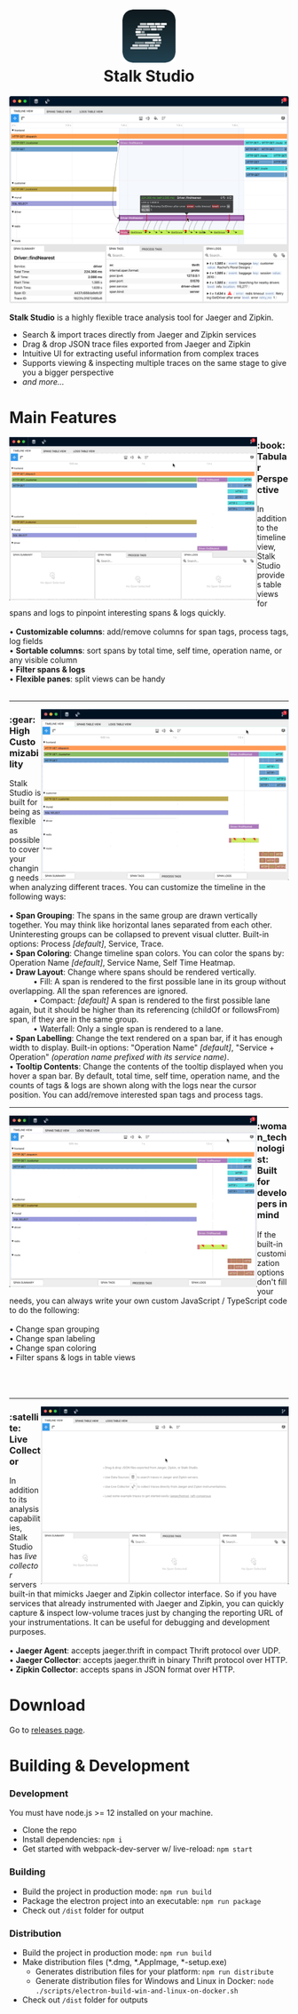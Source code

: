 <h1 align="center">
  <img width="96" height="96" src="./assets/logo/128x128.png"> <br/>
  Stalk Studio
</h1>

![Demo](./docs/readme-images/screenshot.png)

**Stalk Studio** is a highly flexible trace analysis tool for Jaeger and Zipkin.
- Search & import traces directly from Jaeger and Zipkin services
- Drag & drop JSON trace files exported from Jaeger and Zipkin
- Intuitive UI for extracting useful information from complex traces
- Supports viewing & inspecting multiple traces on the same stage to give you a bigger perspective
- *and more...*

# Main Features

<img align="left" width="447" height="auto" src="./docs/readme-images/tabular-view-3.mp4.gif">
<div>
  <h3>:book: Tabular Perspective</h3>
  In addition to the timeline view, Stalk Studio provides table views for spans and logs to
  pinpoint interesting spans & logs quickly.
  <br />
  <br />
  <div>
    • <strong>Customizable columns</strong>: add/remove columns for span tags, process tags, log fields
  </div>
  <div>
    • <strong>Sortable columns</strong>: sort spans by total time, self time, operation name, or any visible column<br />
  </div>
  <div>
    • <strong>Filter spans & logs</strong>
  </div>
  <div>
    • <strong>Flexible panes</strong>: split views can be handy
  </div>
  <br />
</div>

<hr/>

<img align="right" width="447" height="auto" src="./docs/readme-images/built-in-customization.mp4.gif">
<div>
  <h3>:gear: High Customizability</h3>
  Stalk Studio is built for being as flexible as possible to cover your changing needs when analyzing different traces.
  You can customize the timeline in the following ways:
  <br />
  <br />
  <div>
    • <strong>Span Grouping</strong>: The spans in the same group are drawn vertically together.
    You may think like horizontal lanes separated from each other. Uninteresting groups can be
    collapsed to prevent visual clutter. Built-in options: Process <em>[default]</em>,
    Service, Trace.
  </div>
  <div>
    • <strong>Span Coloring</strong>: Change timeline span colors. You can color the spans by:
    Operation Name <em>[default]</em>, Service Name, Self Time Heatmap.
  </div>
  <div>
    • <strong>Draw Layout</strong>: Change where spans should be rendered vertically.
    <div>
      &nbsp;&nbsp;&nbsp;&nbsp;&nbsp;&nbsp;&nbsp;&nbsp;&nbsp;&nbsp;
      • Fill: A span is rendered to the first possible lane in its group without overlapping.
      All the span references are ignored.
    </div>
    <div>
      &nbsp;&nbsp;&nbsp;&nbsp;&nbsp;&nbsp;&nbsp;&nbsp;&nbsp;&nbsp;
      • Compact: <em>[default]</em> A span is rendered to the first possible lane again,
      but it should be higher than its referencing (childOf or followsFrom) span, if they
      are in the same group.
    </div>
    <div>
      &nbsp;&nbsp;&nbsp;&nbsp;&nbsp;&nbsp;&nbsp;&nbsp;&nbsp;&nbsp;
      • Waterfall: Only a single span is rendered to a lane.
    </div>
  </div>
  <div>
    • <strong>Span Labelling</strong>: Change the text rendered on a span bar, if it has enough width to display.
    Built-in options: "Operation Name" <em>[default]</em>, "Service + Operation" <em>(operation name prefixed
    with its service name)</em>.
  </div>
  <div>
    • <strong>Tooltip Contents</strong>: Change the contents of the tooltip displayed when you hover a span bar.
    By default, total time, self time, operation name, and the counts of tags & logs are shown along with the logs
    near the cursor position. You can add/remove interested span tags and process tags.
  </div>
</div>

<hr/>

<img align="left" width="447" height="auto" src="./docs/readme-images/code-customization.mp4.gif">
<div>
  <h3>:woman_technologist: Built for developers in mind</h3>
  If the built-in customization options don't fill your needs, you can always write your own
  custom JavaScript / TypeScript code to do the following:
  <br />
  <br />
  <div>
    • Change span grouping
  </div>
  <div>
    • Change span labeling
  </div>
  <div>
    • Change span coloring
  </div>
  <div>
    • Filter spans & logs in table views
  </div>
  <br />
  <br />
  <br />
</div>

<hr/>

<img align="right" width="447" height="auto" src="./docs/readme-images/live-collector.mp4.gif">
<div>
  <h3>:satellite: Live Collector</h3>
  In addition to its analysis capabilities, Stalk Studio has <em>live collector</em> servers built-in
  that mimicks Jaeger and Zipkin collector interface. So if you have services that already instrumented
  with Jaeger and Zipkin, you can quickly capture & inspect low-volume traces just by changing
  the reporting URL of your instrumentations. It can be useful for debugging and development purposes.
  <br />
  <br />
  <div>
    • <strong>Jaeger Agent</strong>: accepts jaeger.thrift in compact Thrift protocol over UDP.
  </div>
  <div>
    • <strong>Jaeger Collector</strong>: accepts jaeger.thrift in binary Thrift protocol over HTTP.
  </div>
  <div>
    • <strong>Zipkin Collector</strong>: accepts spans in JSON format over HTTP.
  </div>
</div>

<!-- <hr/> -->

# Download

Go to [releases page](https://github.com/dgurkaynak/stalk-studio/releases).

# Building & Development

### Development

You must have node.js >= 12 installed on your machine.

- Clone the repo
- Install dependencies: `npm i`
- Get started with webpack-dev-server w/ live-reload: `npm start`

### Building

- Build the project in production mode: `npm run build`
- Package the electron project into an executable: `npm run package`
- Check out `/dist` folder for output

### Distribution

- Build the project in production mode: `npm run build`
- Make distribution files (*.dmg, *.AppImage, *-setup.exe)
  - Generates distribution files for your platform: `npm run distribute`
  - Generate distribution files for Windows and Linux in Docker: `node ./scripts/electron-build-win-and-linux-on-docker.sh`
- Check out `/dist` folder for outputs
